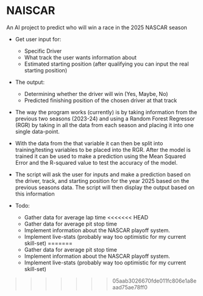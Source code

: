 # NAISCAR
An AI project to predict who will win a race in the 2025 NASCAR season

- Get user input for:
    * Specific Driver
    * What track the user wants information about
    * Estimated starting position (after qualifying you can input the real starting position)

- The output:
    * Determining whether the driver will win (Yes, Maybe, No)
    * Predicted finishing position of the chosen driver at that track

- The way the program works (currently) is by taking information from the previous two seasons (2023-24)
  and using a Random Forest Regressor (RGR) by taking in all the data from each season and placing it
  into one single data-point.
- With the data from the that variable it can then be split into training/testing variables to be placed
  into the RGR. After the model is trained it can be used to make a prediction using the Mean Squared 
  Error and the R-squared value to test the accuracy of the model.
- The script will ask the user for inputs and make a prediction based on the driver, track, and starting
  position for the year 2025 based on the previous seasons data. The script will then display the output
  based on this information

- Todo:
    * Gather data for average lap time
<<<<<<< HEAD
    * Gather data for average pit stop time
    * Implement information about the NASCAR playoff system. 
    * Implement live-stats (probably way too optimistic for my current skill-set)
=======
    * Gather data for average pit stop time
    * Implement information about the NASCAR playoff system. 
    * Implement live-stats (probably way too optimistic for my current skill-set)
>>>>>>> 05aab3026670fde011fc806e1a8eaad75ae78ff0

